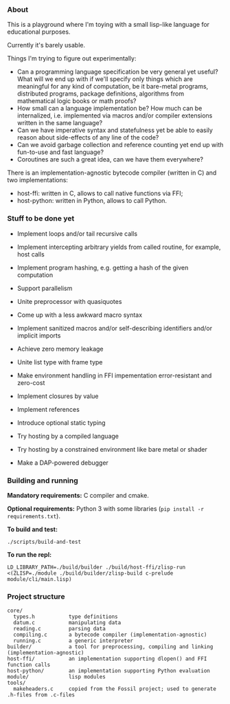 ### About

This is a playground where I'm toying with a small lisp-like language
for educational purposes.

Currently it's barely usable.

Things I'm trying to figure out experimentally:
- Can a programming language specification be very general yet useful?
  What will we end up with if we'll specify only things which are meaningful
  for any kind of computation, be it bare-metal programs, distributed programs,
  package definitions, algorithms from mathematical logic books or math proofs?
- How small can a language implementation be?
  How much can be internalized, i.e. implemented via macros
  and/or compiler extensions written in the same language?
- Can we have imperative syntax and statefulness
  yet be able to easily reason about side-effects of any line of the code?
- Can we avoid garbage collection and reference counting
  yet end up with fun-to-use and fast language?
- Coroutines are such a great idea, can we have them everywhere?

There is an implementation-agnostic bytecode compiler (written in C)
and two implementations:
- host-ffi: written in C, allows to call native functions via FFI;
- host-python: written in Python, allows to call Python.

### Stuff to be done yet

- Implement loops and/or tail recursive calls
- Implement intercepting arbitrary yields from called routine, for example, host calls
- Implement program hashing, e.g. getting a hash of the given computation
- Support parallelism

- Unite preprocessor with quasiquotes
- Come up with a less awkward macro syntax
- Implement sanitized macros and/or self-describing identifiers and/or implicit imports

- Achieve zero memory leakage
- Unite list type with frame type
- Make environment handling in FFI impementation error-resistant and zero-cost
- Implement closures by value
- Implement references

- Introduce optional static typing

- Try hosting by a compiled language
- Try hosting by a constrained environment like bare metal or shader

- Make a DAP-powered debugger

### Building and running

**Mandatory requirements:** C compiler and cmake.

**Optional requirements:** Python 3 with some libraries (`pip install -r requirements.txt`).

**To build and test:**
```
./scripts/build-and-test
```

**To run the repl:**
```
LD_LIBRARY_PATH=./build/builder ./build/host-ffi/zlisp-run <(ZLISP=./module ./build/builder/zlisp-build c-prelude module/cli/main.lisp)
```

### Project structure

```
core/
  types.h           type definitions
  datum.c           manipulating data
  reading.c         parsing data
  compiling.c       a bytecode compiler (implementation-agnostic)
  running.c         a generic interpreter
builder/            a tool for preprocessing, compiling and linking (implementation-agnostic)
host-ffi/           an implementation supporting dlopen() and FFI function calls
host-python/        an implementation supporting Python evaluation
module/             lisp modules
tools/
  makeheaders.c     copied from the Fossil project; used to generate .h-files from .c-files
```
